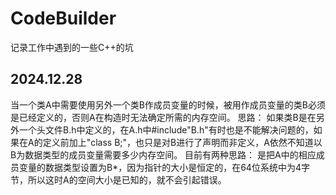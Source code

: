 # CodeBuilder
记录工作中遇到的一些C++的坑
## 2024.12.28
当一个类A中需要使用另外一个类B作成员变量的时候，被用作成员变量的类B必须是已经定义的，否则A在构造时无法确定所需的内存空间。
思路：
如果类B是在另外一个头文件B.h中定义的，在A.h中#include"B.h"有时也是不能解决问题的，如果在A的定义前加上"class B;"，也只是对B进行了声明而非定义，A依然不知道以B为数据类型的成员变量需要多少内存空间。
目前有两种思路：
是把A中的相应成员变量的数据类型设置为B*，因为指针的大小是恒定的，在64位系统中为4字节，所以这时A的空间大小是已知的，就不会引起错误。

